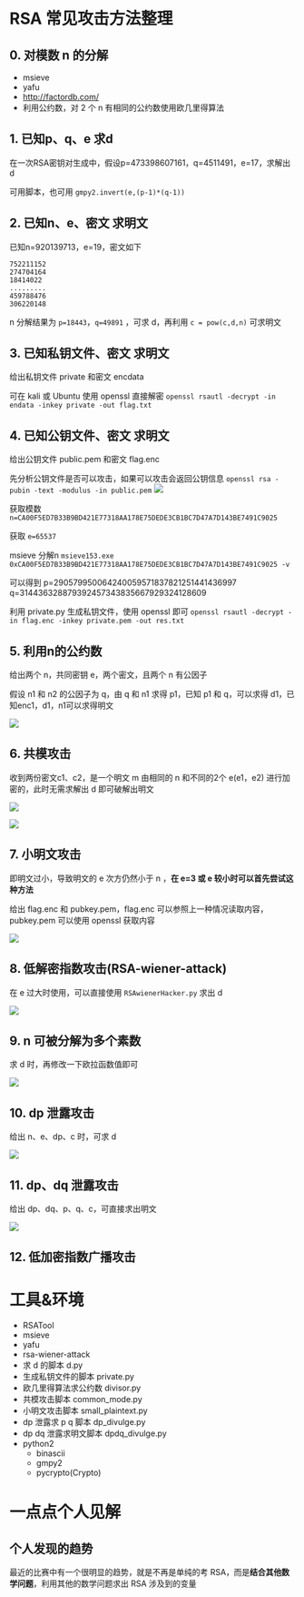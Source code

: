 # RSA 常见攻击方法整理

## 0. 对模数 n 的分解

- msieve
- yafu
- http://factordb.com/
- 利用公约数，对 2 个 n 有相同的公约数使用欧几里得算法

## 1. 已知p、q、e 求d

在一次RSA密钥对生成中，假设p=473398607161，q=4511491，e=17，求解出 d

可用脚本，也可用 `gmpy2.invert(e,(p-1)*(q-1))` 

## 2. 已知n、e、密文 求明文

已知n=920139713，e=19，密文如下

```
752211152
274704164
18414022
.........
459788476
306220148
```

n 分解结果为 `p=18443`，`q=49891` ，可求 d，再利用 `c = pow(c,d,n)` 可求明文

## 3. 已知私钥文件、密文 求明文

给出私钥文件 private 和密文 encdata

可在 kali 或 Ubuntu 使用 openssl 直接解密
`openssl rsautl -decrypt -in endata -inkey private -out flag.txt` 

## 4. 已知公钥文件、密文 求明文

给出公钥文件 public.pem 和密文 flag.enc

先分析公钥文件是否可以攻击，如果可以攻击会返回公钥信息
`openssl rsa -pubin -text -modulus -in public.pem` 
![](https://wcgimages.oss-cn-shenzhen.aliyuncs.com/RSA/rsa_2.png)

获取模数 `n=CA00F5ED7B33B9BD421E77318AA178E75DEDE3CB1BC7D47A7D143BE7491C9025`

获取 `e=65537`

msieve 分解n
`msieve153.exe 0xCA00F5ED7B33B9BD421E77318AA178E75DEDE3CB1BC7D47A7D143BE7491C9025 -v` 

可以得到
p=290579950064240059571837821251441436997
q=314436328879392457343835667929324128609

利用 private.py 生成私钥文件，使用 openssl 即可
`openssl rsautl -decrypt -in flag.enc -inkey private.pem -out res.txt
`

## 5. 利用n的公约数

给出两个 n，共同密钥 e，两个密文，且两个 n 有公因子

假设 n1 和 n2 的公因子为 q，由 q 和 n1 求得 p1，已知 p1 和 q，可以求得 d1，已知enc1，d1，n1可以求得明文

![](https://wcgimages.oss-cn-shenzhen.aliyuncs.com/RSA/rsa_3.png)

## 6. 共模攻击

收到两份密文c1、c2，是一个明文 m 由相同的 n 和不同的2个 e(e1，e2) 进行加密的，此时无需求解出 d 即可破解出明文

![](https://wcgimages.oss-cn-shenzhen.aliyuncs.com/RSA/rsa_4.png)

![](https://wcgimages.oss-cn-shenzhen.aliyuncs.com/RSA/rsa_6.png)



## 7. 小明文攻击

即明文过小，导致明文的 e 次方仍然小于 n ，**在 e=3 或 e 较小时可以首先尝试这种方法**

给出 flag.enc 和 pubkey.pem，flag.enc 可以参照上一种情况读取内容，pubkey.pem 可以使用 openssl 获取内容

![](https://wcgimages.oss-cn-shenzhen.aliyuncs.com/RSA/rsa_7.png)



## 8. 低解密指数攻击(RSA-wiener-attack)

在 e 过大时使用，可以直接使用 `RSAwienerHacker.py` 求出 d

![](https://wcgimages.oss-cn-shenzhen.aliyuncs.com/RSA/rsa_8.png)



## 9. n 可被分解为多个素数

求 d 时，再修改一下欧拉函数值即可

![](https://wcgimages.oss-cn-shenzhen.aliyuncs.com/RSA/rsa_9.png)

## 10. dp 泄露攻击

给出 n、e、dp、c 时，可求 d

![](https://wcgimages.oss-cn-shenzhen.aliyuncs.com/RSA/rsa_10.png)

## 11. dp、dq 泄露攻击

给出 dp、dq、p、q、c，可直接求出明文

![](https://wcgimages.oss-cn-shenzhen.aliyuncs.com/RSA/rsa_11.png)

## 12. 低加密指数广播攻击

# 工具&环境

- RSATool
- msieve
- yafu
- rsa-wiener-attack
- 求 d 的脚本 d.py
- 生成私钥文件的脚本 private.py
- 欧几里得算法求公约数 divisor.py
- 共模攻击脚本 common_mode.py
- 小明文攻击脚本 small_plaintext.py
- dp 泄露求 p q 脚本 dp_divulge.py
- dp dq 泄露求明文脚本 dpdq_divulge.py
- python2
  - binascii
  - gmpy2
  - pycrypto(Crypto)

# 一点点个人见解

## 个人发现的趋势

最近的比赛中有一个很明显的趋势，就是不再是单纯的考 RSA，而是**结合其他数学问题**，利用其他的数学问题求出 RSA 涉及到的变量 